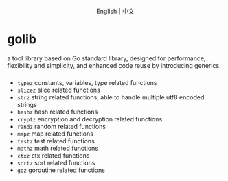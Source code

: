 <p align="center">
    <br> English | <a href="README-CN.md">中文</a>
</p>

# golib
a tool library based on Go standard library, designed for performance, flexibility and simplicity, and enhanced code reuse by introducing generics.

###
* ``typez`` constants, variables, type related functions
* ``slicez`` slice related functions
* ``strz`` string related functions, able to handle multiple utf8 encoded strings
* ``hashz`` hash related functions
* ``cryptz`` encryption and decryption related functions
* ``randz`` random related functions
* ``mapz`` map related functions
* ``testz`` test related functions
* ``mathz`` math related functions
* ``ctxz`` ctx related functions
* ``sortz`` sort related functions
* ``goz`` goroutine related functions
